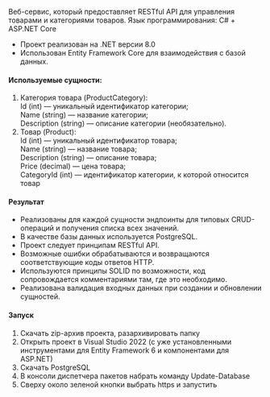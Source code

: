 Веб-сервис, который предоставляет RESTful API для управления товарами и категориями товаров.
Язык программирования: C# + ASP.NET Core 

* Проект реализован на .NET версии 8.0 
* Использован Entity Framework Core для взаимодействия с базой данных.

#### Используемые сущности:
1) Категория товара (ProductCategory):  
   Id (int) — уникальный идентификатор категории;  
   Name (string) — название категории;  
   Description (string) — описание категории (необязательно).  
3) Товар (Product):  
   Id (int) — уникальный идентификатор товара;  
   Name (string) — название товара;  
   Description (string) — описание товара;  
   Price (decimal) — цена товара;  
   CategoryId (int) — идентификатор категории, к которой относится товар  

#### Результат
* Реализованы для каждой сущности эндпоинты для типовых CRUD-операций и получения списка всех значений.
* В качестве базы данных используется PostgreSQL.
* Проект следует принципам RESTful API.
* Возможные ошибки обрабатываются и возвращаются соответствующие коды ответов HTTP.
* Используются принципы SOLID по возможности, код сопровождается комментариями там, где это необходимо.
* Реализована валидация входных данных при создании и обновлении сущностей.

#### Запуск
1) Скачать zip-архив проекта, разархивировать папку
2) Открыть проект в Visual Studio 2022 (с уже установленными инструментами для Entity Framework 6 и компонентами для ASP.NET)
3) Скачать PostgreSQL
4) В консоли диспетчера пакетов набрать команду Update-Database
5) Сверху около зеленой кнопки выбрать https и запустить
